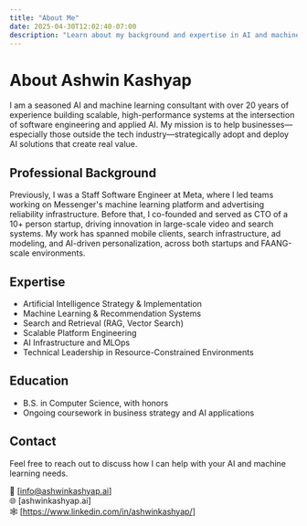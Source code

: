 ```yaml
---
title: "About Me"
date: 2025-04-30T12:02:40-07:00
description: "Learn about my background and expertise in AI and machine learning"
---
```


# About Ashwin Kashyap

I am a seasoned AI and machine learning consultant with over 20 years of experience building scalable, high-performance systems at the intersection of software engineering and applied AI. My mission is to help businesses—especially those outside the tech industry—strategically adopt and deploy AI solutions that create real value.

## Professional Background

Previously, I was a Staff Software Engineer at Meta, where I led teams working on Messenger's machine learning platform and advertising reliability infrastructure. Before that, I co-founded and served as CTO of a 10+ person startup, driving innovation in large-scale video and search systems. My work has spanned mobile clients, search infrastructure, ad modeling, and AI-driven personalization, across both startups and FAANG-scale environments.

## Expertise

- Artificial Intelligence Strategy & Implementation  
- Machine Learning & Recommendation Systems  
- Search and Retrieval (RAG, Vector Search)  
- Scalable Platform Engineering  
- AI Infrastructure and MLOps  
- Technical Leadership in Resource-Constrained Environments

## Education

- B.S. in Computer Science, with honors  
- Ongoing coursework in business strategy and AI applications  

## Contact

Feel free to reach out to discuss how I can help with your AI and machine learning needs.

📧 [info@ashwinkashyap.ai]  
🌐 [ashwinkashyap.ai]  
🕸️ [https://www.linkedin.com/in/ashwinkashyap/]